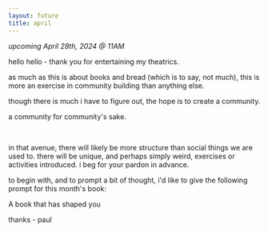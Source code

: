 ```yaml
---
layout: future
title: april
---
```


*upcoming April 28th, 2024 @ 11AM*

hello hello - thank you for entertaining my theatrics.

as much as this is about books and bread (which is to say, not much), this is
more an exercise in community building than anything else.

though there is much i have to figure out, the hope is to create a community. 

a community for community's sake.

<br>

in that avenue, there will likely be more structure than social things we are
used to. there will be unique, and perhaps simply weird, exercises or activities
introduced. i beg for your pardon in advance. 

to begin with, and to prompt a bit of thought, i'd like to give the following
prompt for this month's book:

A book that has shaped you

thanks - paul
